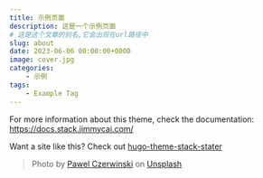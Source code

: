 ```yaml
---
title: 示例页面
description: 这是一个示例页面
# 这是这个文章的别名,它会出现在url路径中
slug: about
date: 2023-06-06 00:00:00+0000
image: cover.jpg
categories:
    - 示例
tags:
    - Example Tag
---
```





For more information about this theme, check the documentation: https://docs.stack.jimmycai.com/

Want a site like this? Check out [hugo-theme-stack-stater](https://github.com/CaiJimmy/hugo-theme-stack-starter)

> Photo by [Pawel Czerwinski](https://unsplash.com/@pawel_czerwinski) on [Unsplash](https://unsplash.com/)